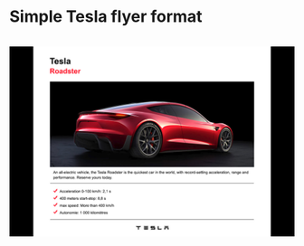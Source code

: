 <h1>Simple Tesla flyer format</h1>
</br>
<a href="https://sander-tesla.surge.sh/">
  <img src="+assets/design.jpg" alt="preview" target="_blank"/>
